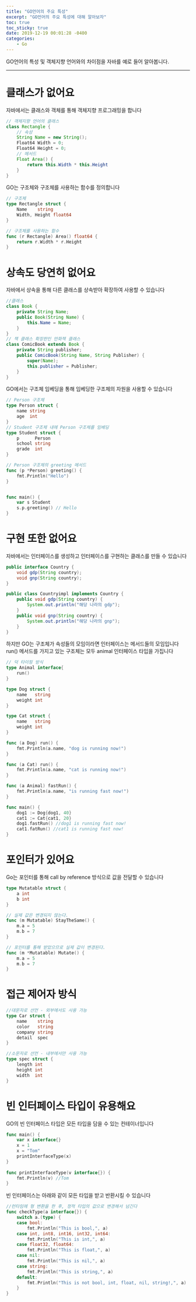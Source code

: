 ```yaml
---
title: "GO언어의 주요 특성"
excerpt: "GO언어의 주요 특성에 대해 알아보자"
toc: true
toc_sticky: true
date: 2019-12-19 00:01:28 -0400
categories: 
    - Go
---
```


GO언어의 특성 및 객체지향 언어와의 차이점을 자바를 예로 들어 알아봅니다.
<hr>

# 클래스가 없어요
자바에서는 클래스와 객체를 통해 객체지향 프로그래밍을 합니다
```java
// 객체지향 언어의 클래스
class Rectangle	{
	// 속성
	String Name = new String();
	Float64 Width = 0;
	Float64 Height = 0;
	// 메서드
 	Float Area() {
		return this.Width * this.Height
	}
}
```
GO는 구조체와 구조체를 사용하는 함수를 정의합니다

```go
// 구조체
type Rectangle struct {
    Name    string
    Width, Height float64
}

// 구조체를 사용하는 함수
func (r Rectangle) Area() float64 {
    return r.Width * r.Height
}
```

# 상속도 당연히 없어요
자바에서 상속을 통해 다른 클래스를 상속받아 확장하여 사용할 수 있습니다
```java
//클래스
class Book {
	private String Name;
	public Book(String Name) {
		this.Name = Name;
	}
}
// 책 클래스 확장판인 만화책 클래스
class ComicBook extends Book {
	private String publisher;
	public ComicBook(String Name, String Publisher) {
		super(Name);
		this.publisher = Publisher;
	}
}
```

GO에서는 구조체 임베딩을 통해 임베딩한 구조체의 자원을 사용할 수 있습니다
```go
// Person 구조체
type Person struct { 
	name string
	age  int
}
// Student 구조체 내에 Person 구조체를 임베딩
type Student struct {
	p      Person 
	school string
	grade  int
}

// Person 구조체의 greeting 메서드
func (p *Person) greeting() { 
	fmt.Println("Hello")
}


func main() {
	var s Student
	s.p.greeting() // Hello
}
```

# 구현 또한 없어요
자바에서는 인터페이스를 생성하고 인터페이스를 구현하는 클래스를 만들 수 있습니다
```java
public interface Country {
	void gdp(String country);
	void gnp(String country);
}

public class Countryimpl implements Country {
	public void gdp(String country) {
		System.out.println("해당 나라의 gdp");
	}
	public void gnp(String country) {
		System.out.println("해당 나라의 gnp");
	}
}
```

하지만 GO는 구조체가 속성들의 모임이라면 인터페이스는 메서드들의 모임입니다
<br> 
run() 메서드를 가지고 있는 구조체는 모두 animal 인터페이스 타입을 가집니다

```go
// 덕 타이핑 방식
type Animal interface{
    run()
}

type Dog struct {
	name   string
	weight int
}

type Cat struct {
	name   string
	weight int
}

func (a Dog) run() {
	fmt.Println(a.name, "dog is running now!")
}

func (a Cat) run() {
	fmt.Println(a.name, "cat is running now!")
}

func (a Animal) fastRun() {
	fmt.Println(a.name, "is running fast now!")
}

func main() {
	dog1 := Dog{dog1, 40}
	cat1 := Cat{cat1, 20}
	dog1.fastRun() //dog1 is running fast now!
	cat1.fatRun() //cat1 is running fast now!
}
```

# 포인터가 있어요
Go는 포인터를 통해 call by reference 방식으로 값을 전달할 수 있습니다
```go
type Mutatable struct {
    a int
    b int
}

// 실제 값은 변경되지 않는다.
func (m Mutatable) StayTheSame() {	
    m.a = 5
	m.b = 7
}

// 포인터를 통해 받았으므로 실제 값이 변경된다.
func (m *Mutatable) Mutate() {
    m.a = 5
	m.b = 7
}

```

# 접근 제어자 방식
```go
//대문자로 선언 - 외부에서도 사용 가능
type Car struct { 
	name    string 
	color   string 
	company string 
	detail  spec
}

//소문자로 선언 - 내부에서만 사용 가능
type spec struct { 
	length int 
	height int 
	width  int 
}
```


# 빈 인터페이스 타입이 유용해요
GO의 빈 인터페이스 타입은 모든 타입을 담을 수 있는 컨테이너입니다

```go
func main() {
    var x interface{}
    x = 1 
    x = "Tom"
    printInterfaceType(x)
}
 
func printInterfaceType(v interface{}) {
    fmt.Println(v) //Tom
}
```

빈 인터페이스는 아래와 같이 모든 타입을 받고 반환시킬 수 있습니다

```go
//런타임에 형 변환을 한 후, 정적 타입의 값으로 변경해서 넘긴다
func checkType(a interface{}) {
	switch a.(type) {
	case bool:
		fmt.Println("This is bool,", a)
	case int, int8, int16, int32, int64:
		fmt.Println("This is int,", a)
	case float32, float64:
		fmt.Println("This is float,", a)
	case nil:
		fmt.Println("This is nil,", a)
	case string:
		fmt.Println("This is string,", a)
	default:
		fmt.Println("This is not bool, int, float, nil, string!,", a)
	}
}
```





